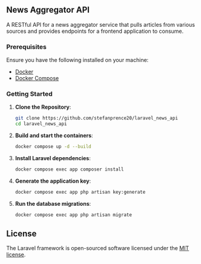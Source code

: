 ## News Aggregator API

A RESTful API for a news aggregator service that pulls articles from various sources and provides endpoints for a frontend application to consume.

### Prerequisites

Ensure you have the following installed on your machine:

- [Docker](https://docs.docker.com/get-docker/)
- [Docker Compose](https://docs.docker.com/compose/install/)

### Getting Started

1. **Clone the Repository**:
    ```bash
   git clone https://github.com/stefanprence20/laravel_news_api
   cd laravel_news_api
   
2. **Build and start the containers**:
    ```bash
   docker compose up -d --build
3. **Install Laravel dependencies**:
    ```bash
   docker compose exec app composer install
4. **Generate the application key**:
    ```bash
   docker compose exec app php artisan key:generate
5. **Run the database migrations**:
    ```bash
   docker compose exec app php artisan migrate

## License

The Laravel framework is open-sourced software licensed under the [MIT license](https://opensource.org/licenses/MIT).
